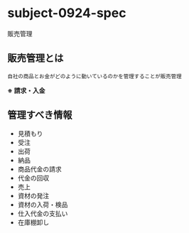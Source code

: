 # subject-0924-spec
販売管理

## 販売管理とは
```
自社の商品とお金がどのように動いているのかを管理することが販売管理
```
**※ 請求・入金**

## 管理すべき情報
- 見積もり
- 受注
- 出荷
- 納品
- 商品代金の請求
- 代金の回収
- 売上
- 資材の発注
- 資材の入荷・検品
- 仕入代金の支払い
- 在庫棚卸し
